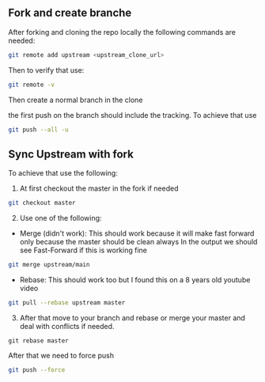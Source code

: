 ## Fork and create branche

After forking and cloning the repo locally the following commands are needed:

```bash
git remote add upstream <upstream_clone_url>
```

Then to verify that use: 

```bash
git remote -v
```

Then create a normal branch in the clone

the first push on the branch should include the tracking. To achieve that use

```bash
git push --all -u
```

## Sync Upstream with fork

To achieve that use the following:
1. At first checkout the master in the fork if needed

```bash
git checkout master
```

2. Use one of the following:
- Merge (didn't work): This should work because it will make fast forward only because the master should be clean always
	In the output we should see Fast-Forward if this is working fine

```bash
git merge upstream/main
```
   
- Rebase: This should work too but I found this on a 8 years old youtube video
 
```bash
git pull --rebase upstream master
```

3. After that move to your branch and rebase or merge your master and deal with conflicts if needed.
```base
git rebase master
```

After that we need to force push

```bash
git push --force
```
